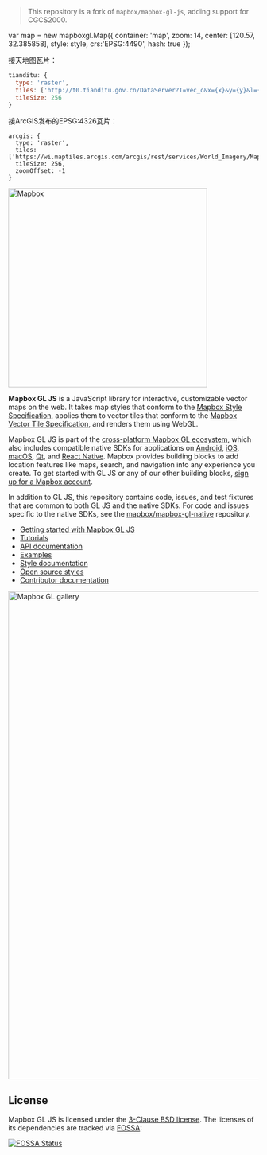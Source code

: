> This repository is a fork of `mapbox/mapbox-gl-js`, adding support for CGCS2000.


var map = new mapboxgl.Map({
    container: 'map',
    zoom: 14,
    center: [120.57, 32.385858],
    style: style,
    crs:'EPSG:4490',
    hash: true
});

接天地图瓦片：

```js
tianditu: {
  type: 'raster',
  tiles: ['http://t0.tianditu.gov.cn/DataServer?T=vec_c&x={x}&y={y}&l={z}'],
  tileSize: 256
}
```

接ArcGIS发布的EPSG:4326瓦片：

```
arcgis: {
  type: 'raster',
  tiles: ['https://wi.maptiles.arcgis.com/arcgis/rest/services/World_Imagery/MapServer/tile/{z}/{y}/{x}'],
  tileSize: 256,
  zoomOffset: -1
}
```


[<img width="400" alt="Mapbox" src="https://raw.githubusercontent.com/mapbox/mapbox-gl-js-docs/publisher-production/docs/pages/assets/logo.png">](https://www.mapbox.com/)

**Mapbox GL JS** is a JavaScript library for interactive, customizable vector maps on the web. It takes map styles that conform to the
[Mapbox Style Specification](https://docs.mapbox.com/mapbox-gl-js/style-spec/), applies them to vector tiles that
conform to the [Mapbox Vector Tile Specification](https://github.com/mapbox/vector-tile-spec), and renders them using
WebGL.

Mapbox GL JS is part of the [cross-platform Mapbox GL ecosystem](https://www.mapbox.com/maps/), which also includes
compatible native SDKs for applications on [Android](https://docs.mapbox.com/android/maps/overview/),
[iOS](https://docs.mapbox.com/ios/maps/overview/), [macOS](http://mapbox.github.io/mapbox-gl-native/macos),
[Qt](https://github.com/mapbox/mapbox-gl-native/tree/master/platform/qt), and [React Native](https://github.com/mapbox/react-native-mapbox-gl/). Mapbox provides building blocks to add location features like maps, search, and navigation into any experience you
create. To get started with GL JS or any of our other building blocks,
[sign up for a Mapbox account](https://www.mapbox.com/signup/).

In addition to GL JS, this repository contains code, issues, and test fixtures that are common to both GL JS and the
native SDKs. For code and issues specific to the native SDKs, see the
[mapbox/mapbox-gl-native](https://github.com/mapbox/mapbox-gl-native/) repository.

- [Getting started with Mapbox GL JS](https://docs.mapbox.com/mapbox-gl-js/overview/)
- [Tutorials](https://docs.mapbox.com/help/tutorials/#web-apps)
- [API documentation](https://docs.mapbox.com/mapbox-gl-js/api/)
- [Examples](https://docs.mapbox.com/mapbox-gl-js/examples/)
- [Style documentation](https://docs.mapbox.com/mapbox-gl-js/style-spec/)
- [Open source styles](https://github.com/mapbox/mapbox-gl-styles)
- [Contributor documentation](https://github.com/mapbox/mapbox-gl-js/blob/master/CONTRIBUTING.md)

[<img width="981" alt="Mapbox GL gallery" src="https://raw.githubusercontent.com/mapbox/mapbox-gl-js-docs/publisher-production/docs/pages/assets/gallery.png">](https://www.mapbox.com/gallery/)

## License

Mapbox GL JS is licensed under the [3-Clause BSD license](https://github.com/mapbox/mapbox-gl-js/blob/master/LICENSE.txt).
The licenses of its dependencies are tracked via [FOSSA](https://app.fossa.io/projects/git%2Bhttps%3A%2F%2Fgithub.com%2Fmapbox%2Fmapbox-gl-js):

[![FOSSA Status](https://app.fossa.io/api/projects/git%2Bhttps%3A%2F%2Fgithub.com%2Fmapbox%2Fmapbox-gl-js.svg?type=large)](https://app.fossa.io/projects/git%2Bhttps%3A%2F%2Fgithub.com%2Fmapbox%2Fmapbox-gl-js?ref=badge_large)
